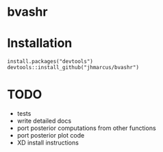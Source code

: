 # bvashr

# Installation

```
install.packages("devtools")
devtools::install_github("jhmarcus/bvashr")
```

# TODO

* tests
* write detailed docs
* port posterior computations from other functions
* port posterior plot code
* XD install instructions
